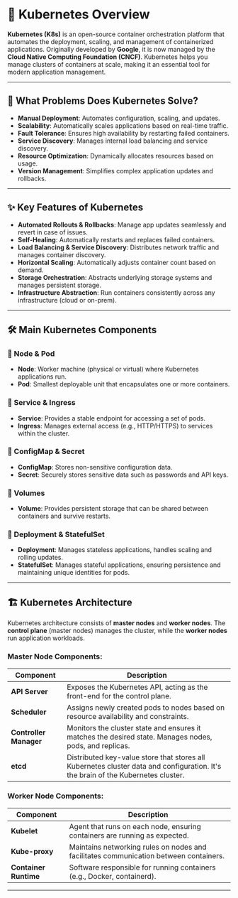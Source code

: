 # 🚀 Kubernetes Overview

**Kubernetes (K8s)** is an open-source container orchestration platform that automates the deployment, scaling, and management of containerized applications. Originally developed by **Google**, it is now managed by the **Cloud Native Computing Foundation (CNCF)**. Kubernetes helps you manage clusters of containers at scale, making it an essential tool for modern application management.

---

## 🔧 What Problems Does Kubernetes Solve?

- **Manual Deployment**: Automates configuration, scaling, and updates.
- **Scalability**: Automatically scales applications based on real-time traffic.
- **Fault Tolerance**: Ensures high availability by restarting failed containers.
- **Service Discovery**: Manages internal load balancing and service discovery.
- **Resource Optimization**: Dynamically allocates resources based on usage.
- **Version Management**: Simplifies complex application updates and rollbacks.

---

## ✨ Key Features of Kubernetes

- **Automated Rollouts & Rollbacks**: Manage app updates seamlessly and revert in case of issues.
- **Self-Healing**: Automatically restarts and replaces failed containers.
- **Load Balancing & Service Discovery**: Distributes network traffic and manages container discovery.
- **Horizontal Scaling**: Automatically adjusts container count based on demand.
- **Storage Orchestration**: Abstracts underlying storage systems and manages persistent storage.
- **Infrastructure Abstraction**: Run containers consistently across any infrastructure (cloud or on-prem).

---

## 🛠️ Main Kubernetes Components

### 🔹 Node & Pod
- **Node**: Worker machine (physical or virtual) where Kubernetes applications run.
- **Pod**: Smallest deployable unit that encapsulates one or more containers.

### 🔹 Service & Ingress
- **Service**: Provides a stable endpoint for accessing a set of pods.
- **Ingress**: Manages external access (e.g., HTTP/HTTPS) to services within the cluster.

### 🔹 ConfigMap & Secret
- **ConfigMap**: Stores non-sensitive configuration data.
- **Secret**: Securely stores sensitive data such as passwords and API keys.

### 🔹 Volumes
- **Volume**: Provides persistent storage that can be shared between containers and survive restarts.

### 🔹 Deployment & StatefulSet
- **Deployment**: Manages stateless applications, handles scaling and rolling updates.
- **StatefulSet**: Manages stateful applications, ensuring persistence and maintaining unique identities for pods.

---

## 🏗️ Kubernetes Architecture

Kubernetes architecture consists of **master nodes** and **worker nodes**. The **control plane** (master nodes) manages the cluster, while the **worker nodes** run application workloads.

### **Master Node Components:**

| Component               | Description                                                                                                                   |
|-------------------------|-------------------------------------------------------------------------------------------------------------------------------|
| **API Server**           | Exposes the Kubernetes API, acting as the front-end for the control plane.                                                     |
| **Scheduler**            | Assigns newly created pods to nodes based on resource availability and constraints.                                            |
| **Controller Manager**   | Monitors the cluster state and ensures it matches the desired state. Manages nodes, pods, and replicas.                        |
| **etcd**                 | Distributed key-value store that stores all Kubernetes cluster data and configuration. It's the brain of the Kubernetes cluster.|

### **Worker Node Components:**

| Component               | Description                                                                                                                    |
|-------------------------|--------------------------------------------------------------------------------------------------------------------------------|
| **Kubelet**              | Agent that runs on each node, ensuring containers are running as expected.                                                     |
| **Kube-proxy**           | Maintains networking rules on nodes and facilitates communication between containers.                                          |
| **Container Runtime**    | Software responsible for running containers (e.g., Docker, containerd).                                                        |

---
